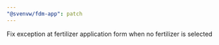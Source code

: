 ```yaml
---
"@svenvw/fdm-app": patch
---
```


Fix exception at fertilizer application form when no fertilizer is selected
